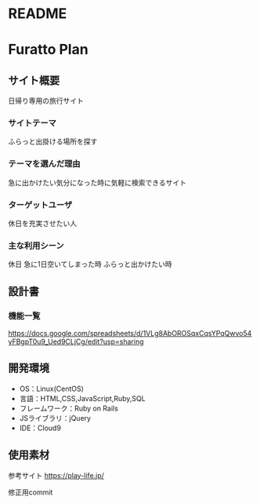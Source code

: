 # README

# Furatto Plan

## サイト概要
日帰り専用の旅行サイト

### サイトテーマ
ふらっと出掛ける場所を探す

### テーマを選んだ理由
急に出かけたい気分になった時に気軽に検索できるサイト


### ターゲットユーザ
休日を充実させたい人

### 主な利用シーン
休日
急に1日空いてしまった時
ふらっと出かけたい時

## 設計書

### 機能一覧
<https://docs.google.com/spreadsheets/d/1VLg8AbOROSqxCqsYPqQwvo54yFBgpT0u9_Ued9CLjCg/edit?usp=sharing>

## 開発環境
- OS：Linux(CentOS)
- 言語：HTML,CSS,JavaScript,Ruby,SQL
- フレームワーク：Ruby on Rails
- JSライブラリ：jQuery
- IDE：Cloud9

## 使用素材
参考サイト
<https://play-life.jp/>

修正用commit
